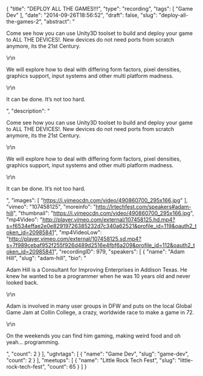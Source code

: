 {
  "title": "DEPLOY ALL THE GAMES!!!",
  "type": "recording",
  "tags": [
    "Game Dev"
  ],
  "date": "2014-09-26T18:56:52",
  "draft": false,
  "slug": "deploy-all-the-games-2",
  "abstract": "<p>Come see how you can use Unity3D toolset to build and deploy your game to ALL THE DEVICES!. New devices do not need ports from scratch anymore, its the 21st Century.</p>\r\n<p>We will explore how to deal with differing form factors, pixel densities, graphics support, input systems and other multi platform madness.</p>\r\n<p>It can be done. It’s not too hard.</p>",
  "description": "<p>Come see how you can use Unity3D toolset to build and deploy your game to ALL THE DEVICES!. New devices do not need ports from scratch anymore, its the 21st Century.</p>\r\n<p>We will explore how to deal with differing form factors, pixel densities, graphics support, input systems and other multi platform madness.</p>\r\n<p>It can be done. It’s not too hard.</p>",
  "images": [
    "https://i.vimeocdn.com/video/490860700_295x166.jpg"
  ],
  "vimeo": "107458125",
  "moreinfo": "http://lrtechfest.com/speakers#adam-hill",
  "thumbnail": "https://i.vimeocdn.com/video/490860700_295x166.jpg",
  "mp4Video": "http://player.vimeo.com/external/107458125.hd.mp4?s=f6534effae2e0e82919726385232d7c340a62521&profile_id=119&oauth2_token_id=20985841",
  "mp4VideoLow": "http://player.vimeo.com/external/107458125.sd.mp4?s=7f989cebaf952f255f926d489d2516e4fbf6a209&profile_id=112&oauth2_token_id=20985841",
  "recordingID": 979,
  "speakers": [
    {
      "name": "Adam Hill",
      "slug": "adam-hill",
      "bio": "<p>Adam Hill is a Consultant for Improving Enterprises in Addison Texas. He knew he wanted to be a programmer when he was 10 years old and never looked back.</p>\r\n<p>Adam is involved in many user groups in DFW and puts on the local Global Game Jam at Collin College, a crazy, worldwide race to make a game in 72.</p>\r\n<p>On the weekends you can find him gaming, making weird food and oh yeah… programming.</p>",
      "count": 2
    }
  ],
  "ugtvtags": [
    {
      "name": "Game Dev",
      "slug": "game-dev",
      "count": 2
    }
  ],
  "meetups": [
    {
      "name": "Little Rock Tech Fest",
      "slug": "little-rock-tech-fest",
      "count": 65
    }
  ]
}